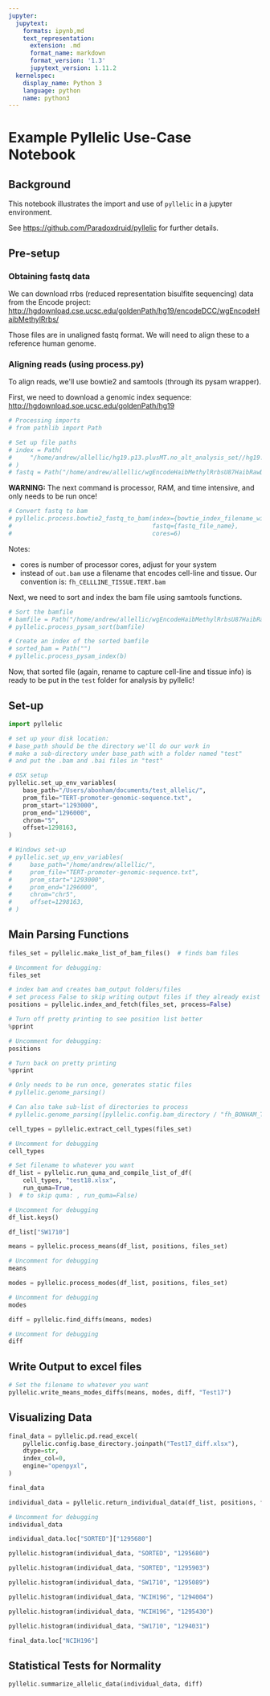 ```yaml
---
jupyter:
  jupytext:
    formats: ipynb,md
    text_representation:
      extension: .md
      format_name: markdown
      format_version: '1.3'
      jupytext_version: 1.11.2
  kernelspec:
    display_name: Python 3
    language: python
    name: python3
---
```


# Example Pyllelic Use-Case Notebook

<!-- #region heading_collapsed=true -->
## Background
<!-- #endregion -->

<!-- #region hidden=true -->
This notebook illustrates the import and use of `pyllelic` in a jupyter environment.

See https://github.com/Paradoxdruid/pyllelic for further details.
<!-- #endregion -->

<!-- #region heading_collapsed=true -->
## Pre-setup
<!-- #endregion -->

<!-- #region heading_collapsed=true hidden=true -->
### Obtaining fastq data
<!-- #endregion -->

<!-- #region hidden=true -->
We can download rrbs (reduced representation bisulfite sequencing) data from the Encode project:
http://hgdownload.cse.ucsc.edu/goldenPath/hg19/encodeDCC/wgEncodeHaibMethylRrbs/
<!-- #endregion -->

<!-- #region hidden=true -->
Those files are in unaligned fastq format.  We will need to align these to a reference human genome.
<!-- #endregion -->

<!-- #region heading_collapsed=true hidden=true -->
### Aligning reads (using process.py)
<!-- #endregion -->

<!-- #region hidden=true -->
To align reads, we'll use bowtie2 and samtools (through its pysam wrapper).
<!-- #endregion -->

<!-- #region hidden=true -->
First, we need to download a genomic index sequence: http://hgdownload.soe.ucsc.edu/goldenPath/hg19
<!-- #endregion -->

```python hidden=true
# Processing imports
# from pathlib import Path
```

```python hidden=true
# Set up file paths
# index = Path(
#     "/home/andrew/allellic/hg19.p13.plusMT.no_alt_analysis_set//hg19.p13.plusMT.no_alt_analysis_set"
# )
# fastq = Path("/home/andrew/allellic/wgEncodeHaibMethylRrbsU87HaibRawDataRep1.fastq.gz")
```

<!-- #region hidden=true -->
**WARNING:** The next command is processor, RAM, and time intensive, and only needs to be run once!
<!-- #endregion -->

```python hidden=true
# Convert fastq to bam
# pyllelic.process.bowtie2_fastq_to_bam(index={bowtie_index_filename_without_suffix},
#                                       fastq={fastq_file_name},
#                                       cores=6)
```

<!-- #region hidden=true -->
Notes:
* cores is number of processor cores, adjust for your system
* instead of `out.bam` use a filename that encodes cell-line and tissue.  Our convention is: `fh_CELLLINE_TISSUE.TERT.bam`
<!-- #endregion -->

<!-- #region hidden=true -->
Next, we need to sort and index the bam file using samtools functions.
<!-- #endregion -->

```python hidden=true
# Sort the bamfile
# bamfile = Path("/home/andrew/allellic/wgEncodeHaibMethylRrbsU87HaibRawDataRep1.bam")
# pyllelic.process_pysam_sort(bamfile)
```

```python hidden=true
# Create an index of the sorted bamfile
# sorted_bam = Path("")
# pyllelic.process_pysam_index(b)
```

<!-- #region hidden=true -->
Now, that sorted file (again, rename to capture cell-line and tissue info) is ready to be put in the `test` folder for analysis by pyllelic!
<!-- #endregion -->

## Set-up

```python
import pyllelic
```

```python
# set up your disk location:
# base_path should be the directory we'll do our work in
# make a sub-directory under base_path with a folder named "test"
# and put the .bam and .bai files in "test"

# OSX setup
pyllelic.set_up_env_variables(
    base_path="/Users/abonham/documents/test_allelic/",
    prom_file="TERT-promoter-genomic-sequence.txt",
    prom_start="1293000",
    prom_end="1296000",
    chrom="5",
    offset=1298163,
)

# Windows set-up
# pyllelic.set_up_env_variables(
#     base_path="/home/andrew/allellic/",
#     prom_file="TERT-promoter-genomic-sequence.txt",
#     prom_start="1293000",
#     prom_end="1296000",
#     chrom="chr5",
#     offset=1298163,
# )
```

## Main Parsing Functions

```python
files_set = pyllelic.make_list_of_bam_files()  # finds bam files
```

```python
# Uncomment for debugging:
files_set
```

```python
# index bam and creates bam_output folders/files
# set process False to skip writing output files if they already exist
positions = pyllelic.index_and_fetch(files_set, process=False)
```

```python
# Turn off pretty printing to see position list better
%pprint
```

```python
# Uncomment for debugging:
positions
```

```python
# Turn back on pretty printing
%pprint
```

```python
# Only needs to be run once, generates static files
# pyllelic.genome_parsing()

# Can also take sub-list of directories to process
# pyllelic.genome_parsing([pyllelic.config.bam_directory / "fh_BONHAM_TISSUE.TERT.bam"])
```

```python
cell_types = pyllelic.extract_cell_types(files_set)
```

```python
# Uncomment for debugging
cell_types
```

```python
# Set filename to whatever you want
df_list = pyllelic.run_quma_and_compile_list_of_df(
    cell_types, "test18.xlsx",
    run_quma=True,
)  # to skip quma: , run_quma=False)
```

```python
# Uncomment for debugging
df_list.keys()
```

```python
df_list["SW1710"]
```

```python
means = pyllelic.process_means(df_list, positions, files_set)
```

```python
# Uncomment for debugging
means
```

```python
modes = pyllelic.process_modes(df_list, positions, files_set)
```

```python
# Uncomment for debugging
modes
```

```python
diff = pyllelic.find_diffs(means, modes)
```

```python
# Uncomment for debugging
diff
```

## Write Output to excel files

```python
# Set the filename to whatever you want
pyllelic.write_means_modes_diffs(means, modes, diff, "Test17")
```

## Visualizing Data

```python
final_data = pyllelic.pd.read_excel(
    pyllelic.config.base_directory.joinpath("Test17_diff.xlsx"),
    dtype=str,
    index_col=0,
    engine="openpyxl",
)
```

```python
final_data
```

```python
individual_data = pyllelic.return_individual_data(df_list, positions, files_set)
```

```python
# Uncomment for debugging
individual_data
```

```python
individual_data.loc["SORTED"]["1295680"]
```

```python
pyllelic.histogram(individual_data, "SORTED", "1295680")
```

```python
pyllelic.histogram(individual_data, "SORTED", "1295903")
```

```python
pyllelic.histogram(individual_data, "SW1710", "1295089")
```

```python
pyllelic.histogram(individual_data, "NCIH196", "1294004")
```

```python
pyllelic.histogram(individual_data, "NCIH196", "1295430")
```

```python
pyllelic.histogram(individual_data, "SW1710", "1294031")
```

```python
final_data.loc["NCIH196"]
```

## Statistical Tests for Normality

```python
pyllelic.summarize_allelic_data(individual_data, diff)
```

```python

```
